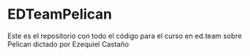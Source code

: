 # EDTeamPelican
Este es el repositorio con todo el código para el curso en ed.team sobre Pelican dictado por Ezequiel Castaño
